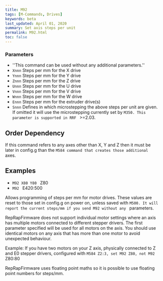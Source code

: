 ```yaml
---
title: M92
tags: [M-Commands, Drives] 
keywords: beta 
last_updated: April 01, 2020 
summary: Set axis steps per unit 
permalink: M92.html
toc: false 
---
```



### Parameters

* ''This command can be used without any additional parameters.''
* `Xnnn` Steps per mm for the X drive
* `Ynnn` Steps per mm for the Y drive
* `Znnn` Steps per mm for the Z drive
* `Unnn` Steps per mm for the U drive
* `Vnnn` Steps per mm for the V drive
* `Wnnn` Steps per mm for the W drive
* `Ennn` Steps per mm for the extruder drive(s)
* `Snnn` Defines in which microstepping the above steps per unit are given. If omitted it will use the microstepping currently set by ` M350. This parameter is supported in RRF  ` >=2.03.

## Order Dependency

If this command refers to any axes other than X, Y and Z then it must be later in config.g than the ` M584 command that creates those additional  ` axes.

## Examples

* ` M92 X80 Y80  ` Z80
* ` M92  ` E420:500

Allows programming of steps per mm for motor drives. These values are reset to those set in config.g on power on, unless saved with ` M500. It will report the current steps/mm if you send M92 without any  ` parameters.

RepRapFirmware does not support individual motor settings where an axis has multiple motors connected to different stepper drivers. The first parameter specified will be used for all motors on the axis. You should use identical motors on any axis that has more than one motor to avoid unexpected behaviour.

Example: If you have two motors on your Z axis, physically connected to Z and E0 stepper drivers, configured with ` M584 Z2:3, set M92 Z80, not M92  ` Z80:80

RepRapFirmware uses floating point maths so it is possible to use floating point numbers for steps/mm.

